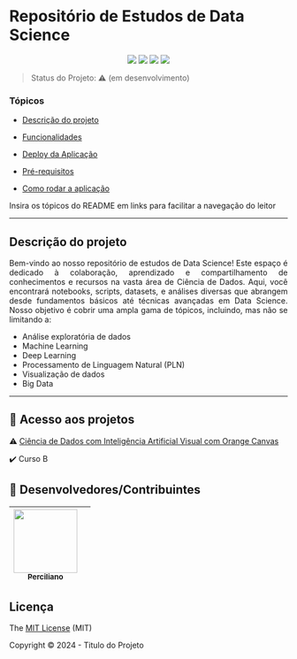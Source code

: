 <h1>Repositório de Estudos de Data Science
</h1> 

<p align="center">
  <img src="https://img.shields.io/static/v1?label=react&message=framework&color=blue&style=for-the-badge&logo=REACT"/>
  <img src=https://img.shields.io/static/v1?label=IA&message=Inteligência%20Artificial&color=blue&style=for-the-badge&logo=AI/>
<img src=https://img.shields.io/static/v1?label=ChatGPT&message=Inteligência%20Artificial&color=blue&style=for-the-badge&logo=AI/>
 <img src="https://img.shields.io/static/v1?label=Netlify&message=deploy&color=blue&style=for-the-badge&logo=netlify"/>
</p>

> Status do Projeto: ⚠️ (em desenvolvimento)

### Tópicos 

* [Descrição do projeto](#descrição-do-projeto)

* [Funcionalidades](#funcionalidades)

* [Deploy da Aplicação](#deploy-da-aplicação-dash)

* [Pré-requisitos](#pré-requisitos)

* [Como rodar a aplicação](#como-rodar-a-aplicação-arrow_forward)
 

Insira os tópicos do README em links para facilitar a navegação do leitor

* * *

## Descrição do projeto 

<p align="justify">
  Bem-vindo ao nosso repositório de estudos de Data Science! Este espaço é dedicado à colaboração, aprendizado e compartilhamento de conhecimentos e recursos na vasta área de Ciência de Dados. Aqui, você encontrará notebooks, scripts, datasets, e análises diversas que abrangem desde fundamentos básicos até técnicas avançadas em Data Science. Nosso objetivo é cobrir uma ampla gama de tópicos, incluindo, mas não se limitando a:

- Análise exploratória de dados
- Machine Learning
- Deep Learning
- Processamento de Linguagem Natural (PLN)
- Visualização de dados
- Big Data
</p>

* * *
## 📁 Acesso aos projetos

⚠️ [Ciência de Dados com Inteligência Artificial Visual com Orange Canvas](#C:\projetos\projetos-GIT\Estudo-Ciencia-de-Dados\Orange-Canvas\IA-Visual-2024-com-Sandeco\README.MD)

✔️ Curso B


## 💼 Desenvolvedores/Contribuintes

|[<img src="https://avatars.githubusercontent.com/u/4924928?s=96&v=4" width=115><br><sub>Perciliano</sub>](https://github.com/LuizPerciliano) |  |
| :---: | :---:  

## Licença 

The [MIT License]() (MIT)

Copyright ©️ 2024 - Titulo do Projeto